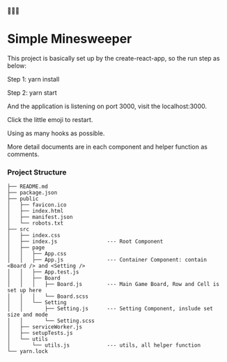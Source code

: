 🧐🥳🥺

# Simple Minesweeper

This project is basically set up by the create-react-app, so the run step as below:

Step 1: yarn install

Step 2: yarn start

And the application is listening on port 3000, visit the localhost:3000.

Click the little emoji to restart.

Using as many hooks as possible.

More detail documents are in each component and helper function as comments.

### Project Structure
```
├── README.md                    
├── package.json
├── public
│   ├── favicon.ico
│   ├── index.html
│   ├── manifest.json
│   └── robots.txt
├── src
│   ├── index.css
│   ├── index.js                --- Root Component
│   ├── page
│   │   ├── App.css
│   │   ├── App.js              --- Container Component: contain <Board /> and <Setting />
│   │   ├── App.test.js
│   │   ├── Board
│   │   │   ├── Board.js        --- Main Game Board, Row and Cell is set up here
│   │   │   └── Board.scss
│   │   └── Setting
│   │       ├── Setting.js      --- Setting Component, inslude set size and mode
│   │       └── Setting.scss
│   ├── serviceWorker.js
│   ├── setupTests.js
│   └── utils
│       └── utils.js            --- utils, all helper function
└── yarn.lock
```

